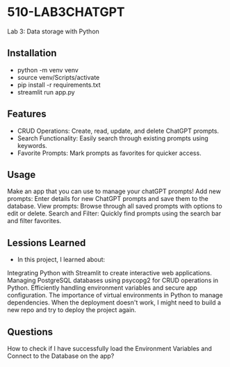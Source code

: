 # 510-LAB3CHATGPT
Lab 3: Data storage with Python

## Installation
- python -m venv venv
- source venv/Scripts/activate
- pip install -r requirements.txt
- streamlit run app.py

## Features
- CRUD Operations: Create, read, update, and delete ChatGPT prompts.
- Search Functionality: Easily search through existing prompts using keywords.
- Favorite Prompts: Mark prompts as favorites for quicker access.

## Usage
Make an app that you can use to manage your chatGPT prompts!
Add new prompts: Enter details for new ChatGPT prompts and save them to the database.
View prompts: Browse through all saved prompts with options to edit or delete.
Search and Filter: Quickly find prompts using the search bar and filter favorites.

## Lessions Learned
- In this project, I learned about:

Integrating Python with Streamlit to create interactive web applications.
Managing PostgreSQL databases using psycopg2 for CRUD operations in Python.
Efficiently handling environment variables and secure app configuration.
The importance of virtual environments in Python to manage dependencies.
When the deployment doesn't work, I might need to build a new repo and try to deploy the project again.

## Questions
How to check if I have successfully load the Environment Variables and Connect to the Database on the app?